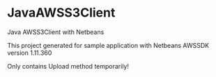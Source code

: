 # JavaAWSS3Client
Java AWSS3Client with Netbeans

This project generated for sample application with Netbeans
AWSSDK version 1.11.360

Only contains Upload method temporarily!
